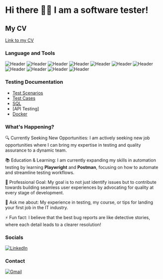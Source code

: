 # Hi there 👩‍💻 I am a software tester!
## My CV
[Link to my CV](https://drive.google.com/file/d/11MXqUuklV1X9KgZEEu-rCvS1AjsvZMec/view?usp=sharing)

### Language and Tools
![Header](https://img.shields.io/badge/HTML-090909?style=for-the-badge&logo=html5&logoColor=#e34c26)
![Header](https://img.shields.io/badge/CSS-090909?style=for-the-badge&logo=css3&logoColor=1E90FF)
![Header](https://img.shields.io/badge/SeleniumIDE-090909?style=for-the-badge&logo=selenium&logoColor=71b556)
![Header](https://img.shields.io/badge/PostgreSQL-090909?style=for-the-badge&logo=postgresql&logoColor=#0064a5)
![Header](https://img.shields.io/badge/Postman-090909?style=for-the-badge&logo=postman&logoColor=f76935)
![Header](https://img.shields.io/badge/Jira-090909?style=for-the-badge&logo=jira&logoColor=136be1)
![Header](https://img.shields.io/badge/TestRail-090909?style=for-the-badge&logo=&logoColor=71b556)
![Header](https://img.shields.io/badge/IntelliJIDEA-090909?style=for-the-badge&logo=intellijidea&logoColor=white)
![Header](https://img.shields.io/badge/VisualStudioCode-090909?style=for-the-badge&logo=visualstudiocode&logoColor=0078d7)
![Header](https://img.shields.io/badge/GIT-090909?style=for-the-badge&logo=git&logoColor=#34f29)
![Header](https://img.shields.io/badge/Docker-090909?style=for-the-badge&logo=docker&logoColor=#0db7ed)



### Testing Documentation
- [Test Scenarios](https://github.com/yeldanasadykova/test-scenarios)
- [Test Cases](https://github.com/yeldanasadykova/test-cases)
- [SQL](https://github.com/yeldanasadykova/sql)
- [API Testing]
- [Docker](https://github.com/yeldanasadykova/my-cv-docker)

### What's Happening?

🔍 Currently Seeking New Opportunities: I am actively seeking new job opportunities where I can bring my expertise in testing and quality assurance to a dynamic team.

📚 Education & Learning: I am currently expanding my skills in automation testing by learning **Playwright** and **Postman**, focusing on how to automate and streamline testing workflows.

🌟 Professional Goal: My goal is to not just identify issues but to contribute towards building seamless user experiences by advocating for quality at every stage of development.

💬 Ask me about: My experience in testing, my course, or tips for landing your first job in the IT industry.

⚡ Fun fact: I believe that the best bug reports are like detective stories, where each detail leads to a clearer resolution!


### Socials
[![LinkedIn](https://img.shields.io/badge/LinkedIn-0077B5?style=for-the-badge&logo=linkedin&logoColor=white)](https://www.linkedin.com/in/yeldana-sadykova/)

### Contact
[![Gmail](https://img.shields.io/badge/Gmail-D14836?style=for-the-badge&logo=gmail&logoColor=white)](mailto:yeldana.sadykova@gmail.com)
